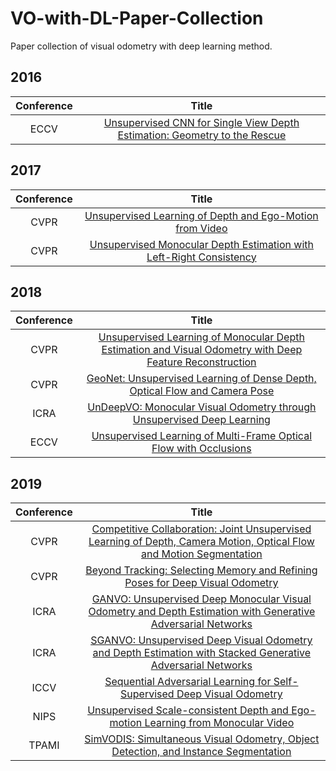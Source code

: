 <!--
 * @Author: Yao Lu
 * @Date: 2019-12-23 17:01:24
 * @Description: Paper collection of visual odometry with deep learning method.
 -->
# VO-with-DL-Paper-Collection

Paper collection of visual odometry with deep learning method.

## 2016
|Conference| Title |
|:-:|:-:|
| ECCV | [Unsupervised CNN for Single View Depth Estimation: Geometry to the Rescue](https://arxiv.org/abs/1603.04992) |


## 2017
|Conference| Title |
|:-:|:-:|
| CVPR | [Unsupervised Learning of Depth and Ego-Motion from Video](https://arxiv.org/abs/1704.07813) |
| CVPR | [Unsupervised Monocular Depth Estimation with Left-Right Consistency](https://arxiv.org/abs/1609.03677) |
## 2018
|Conference| Title |
|:-:|:-:|
| CVPR | [Unsupervised Learning of Monocular Depth Estimation and Visual Odometry with Deep Feature Reconstruction](https://arxiv.org/abs/1803.03893) |
| CVPR | [GeoNet: Unsupervised Learning of Dense Depth, Optical Flow and Camera Pose](https://arxiv.org/abs/1803.02276) |
| ICRA | [UnDeepVO: Monocular Visual Odometry through Unsupervised Deep Learning](https://arxiv.org/abs/1709.06841) |
| ECCV | [Unsupervised Learning of Multi-Frame Optical Flow with Occlusions](http://www.cvlibs.net/publications/Janai2018ECCV.pdf) |

## 2019
|Conference| Title |
|:-:|:-:|
| CVPR | [Competitive Collaboration: Joint Unsupervised Learning of Depth, Camera Motion, Optical Flow and Motion Segmentation](https://arxiv.org/abs/1805.09806) |
| CVPR | [Beyond Tracking: Selecting Memory and Refining Poses for Deep Visual Odometry](https://arxiv.org/abs/1904.01892) |
| ICRA | [GANVO: Unsupervised Deep Monocular Visual Odometry and Depth Estimation with Generative Adversarial Networks](https://arxiv.org/abs/1809.05786) |
| ICRA | [SGANVO: Unsupervised Deep Visual Odometry and Depth Estimation with Stacked Generative Adversarial Networks](https://arxiv.org/abs/1906.08889) |
| ICCV | [Sequential Adversarial Learning for Self-Supervised Deep Visual Odometry](https://arxiv.org/abs/1908.08704) |
| NIPS | [Unsupervised Scale-consistent Depth and Ego-motion Learning from Monocular Video](https://arxiv.org/abs/1908.10553) |
| TPAMI | [SimVODIS: Simultaneous Visual Odometry, Object Detection, and Instance Segmentation](https://arxiv.org/abs/1911.05939) |



